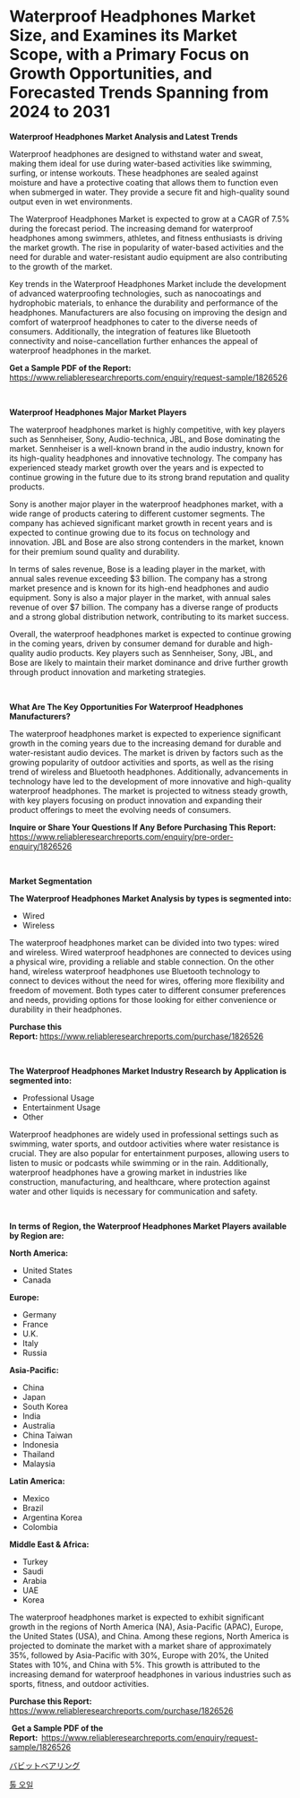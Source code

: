 <p><h1>Waterproof Headphones Market Size, and Examines its Market Scope, with a Primary Focus on Growth Opportunities, and Forecasted Trends Spanning from 2024 to 2031</h1></p><p><strong>Waterproof Headphones Market Analysis and Latest Trends</strong></p>
<p><p>Waterproof headphones are designed to withstand water and sweat, making them ideal for use during water-based activities like swimming, surfing, or intense workouts. These headphones are sealed against moisture and have a protective coating that allows them to function even when submerged in water. They provide a secure fit and high-quality sound output even in wet environments.</p><p>The Waterproof Headphones Market is expected to grow at a CAGR of 7.5% during the forecast period. The increasing demand for waterproof headphones among swimmers, athletes, and fitness enthusiasts is driving the market growth. The rise in popularity of water-based activities and the need for durable and water-resistant audio equipment are also contributing to the growth of the market.</p><p>Key trends in the Waterproof Headphones Market include the development of advanced waterproofing technologies, such as nanocoatings and hydrophobic materials, to enhance the durability and performance of the headphones. Manufacturers are also focusing on improving the design and comfort of waterproof headphones to cater to the diverse needs of consumers. Additionally, the integration of features like Bluetooth connectivity and noise-cancellation further enhances the appeal of waterproof headphones in the market.</p></p>
<p><strong>Get a Sample PDF of the Report:&nbsp;</strong> <a href="https://www.reliableresearchreports.com/enquiry/request-sample/1826526">https://www.reliableresearchreports.com/enquiry/request-sample/1826526</a></p>
<p>&nbsp;</p>
<p><strong>Waterproof Headphones Major Market Players</strong></p>
<p><p>The waterproof headphones market is highly competitive, with key players such as Sennheiser, Sony, Audio-technica, JBL, and Bose dominating the market. Sennheiser is a well-known brand in the audio industry, known for its high-quality headphones and innovative technology. The company has experienced steady market growth over the years and is expected to continue growing in the future due to its strong brand reputation and quality products. </p><p>Sony is another major player in the waterproof headphones market, with a wide range of products catering to different customer segments. The company has achieved significant market growth in recent years and is expected to continue growing due to its focus on technology and innovation. JBL and Bose are also strong contenders in the market, known for their premium sound quality and durability.</p><p>In terms of sales revenue, Bose is a leading player in the market, with annual sales revenue exceeding $3 billion. The company has a strong market presence and is known for its high-end headphones and audio equipment. Sony is also a major player in the market, with annual sales revenue of over $7 billion. The company has a diverse range of products and a strong global distribution network, contributing to its market success.</p><p>Overall, the waterproof headphones market is expected to continue growing in the coming years, driven by consumer demand for durable and high-quality audio products. Key players such as Sennheiser, Sony, JBL, and Bose are likely to maintain their market dominance and drive further growth through product innovation and marketing strategies.</p></p>
<p>&nbsp;</p>
<p><strong>What Are The Key Opportunities For Waterproof Headphones Manufacturers?</strong></p>
<p><p>The waterproof headphones market is expected to experience significant growth in the coming years due to the increasing demand for durable and water-resistant audio devices. The market is driven by factors such as the growing popularity of outdoor activities and sports, as well as the rising trend of wireless and Bluetooth headphones. Additionally, advancements in technology have led to the development of more innovative and high-quality waterproof headphones. The market is projected to witness steady growth, with key players focusing on product innovation and expanding their product offerings to meet the evolving needs of consumers.</p></p>
<p><strong>Inquire or Share Your Questions If Any Before Purchasing This Report:</strong> <a href="https://www.reliableresearchreports.com/enquiry/pre-order-enquiry/1826526">https://www.reliableresearchreports.com/enquiry/pre-order-enquiry/1826526</a></p>
<p>&nbsp;</p>
<p><strong>Market Segmentation</strong></p>
<p><strong>The Waterproof Headphones Market Analysis by types is segmented into:</strong></p>
<p><ul><li>Wired</li><li>Wireless</li></ul></p>
<p><p>The waterproof headphones market can be divided into two types: wired and wireless. Wired waterproof headphones are connected to devices using a physical wire, providing a reliable and stable connection. On the other hand, wireless waterproof headphones use Bluetooth technology to connect to devices without the need for wires, offering more flexibility and freedom of movement. Both types cater to different consumer preferences and needs, providing options for those looking for either convenience or durability in their headphones.</p></p>
<p><strong>Purchase this Report:&nbsp;</strong><a href="https://www.reliableresearchreports.com/purchase/1826526">https://www.reliableresearchreports.com/purchase/1826526</a></p>
<p>&nbsp;</p>
<p><strong>The Waterproof Headphones Market Industry Research by Application is segmented into:</strong></p>
<p><ul><li>Professional Usage</li><li>Entertainment Usage</li><li>Other</li></ul></p>
<p><p>Waterproof headphones are widely used in professional settings such as swimming, water sports, and outdoor activities where water resistance is crucial. They are also popular for entertainment purposes, allowing users to listen to music or podcasts while swimming or in the rain. Additionally, waterproof headphones have a growing market in industries like construction, manufacturing, and healthcare, where protection against water and other liquids is necessary for communication and safety.</p></p>
<p>&nbsp;</p>
<p><strong>In terms of Region, the Waterproof Headphones Market Players available by Region are:</strong></p>
<p>
    <p> <strong> North America: </strong>
        <ul>
            <li>United States</li>
            <li>Canada</li>
        </ul>
        </p> 
    <p> <strong> Europe: </strong>
        <ul>
            <li>Germany</li>
            <li>France</li>
            <li>U.K.</li>
            <li>Italy</li>
            <li>Russia</li>
        </ul>
        </p> 
    <p> <strong> Asia-Pacific: </strong>
        <ul>
            <li>China</li>
            <li>Japan</li>
            <li>South Korea</li>
            <li>India</li>
            <li>Australia</li>
            <li>China Taiwan</li>
            <li>Indonesia</li>
            <li>Thailand</li>
            <li>Malaysia</li>
        </ul>
        </p> 
    <p> <strong> Latin America: </strong>
        <ul>
            <li>Mexico</li>
            <li>Brazil</li>
            <li>Argentina Korea</li>
            <li>Colombia</li>
        </ul>
        </p> 
    <p> <strong> Middle East & Africa: </strong>
        <ul>
            <li>Turkey</li>
            <li>Saudi</li>
            <li>Arabia</li>
            <li>UAE</li>
            <li>Korea</li>
        </ul>
    </p>
    </p>
<p><p>The waterproof headphones market is expected to exhibit significant growth in the regions of North America (NA), Asia-Pacific (APAC), Europe, the United States (USA), and China. Among these regions, North America is projected to dominate the market with a market share of approximately 35%, followed by Asia-Pacific with 30%, Europe with 20%, the United States with 10%, and China with 5%. This growth is attributed to the increasing demand for waterproof headphones in various industries such as sports, fitness, and outdoor activities.</p></p>
<p><strong>Purchase this Report: </strong><a href="https://www.reliableresearchreports.com/purchase/1826526">https://www.reliableresearchreports.com/purchase/1826526</a></p>
<p>&nbsp;<strong>Get a Sample PDF of the Report:&nbsp;&nbsp;</strong><a href="https://www.reliableresearchreports.com/enquiry/request-sample/1826526">https://www.reliableresearchreports.com/enquiry/request-sample/1826526</a></p>
<p><strong></strong></p>
<p><p><a href="https://github.com/wkuactfdzwizk06/Market-Research-Report-List-1/blob/main/11214099881.md">バビットベアリング</a></p><p><a href="https://github.com/akzkkws047661437/Market-Research-Report-List-1/blob/main/71299759255.md">톨 오일</a></p></p>
